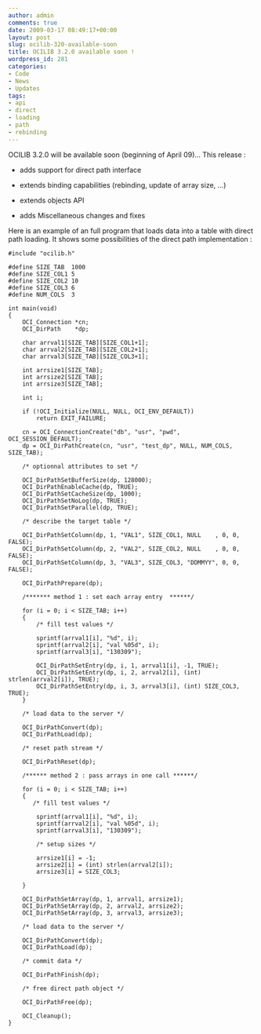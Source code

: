 ```yaml
---
author: admin
comments: true
date: 2009-03-17 08:49:17+00:00
layout: post
slug: ocilib-320-available-soon
title: OCILIB 3.2.0 available soon !
wordpress_id: 281
categories:
- Code
- News
- Updates
tags:
- api
- direct
- loading
- path
- rebinding
---
```


OCILIB 3.2.0 will be available soon (beginning of April 09)... This release : 




  * adds support  for direct path interface


  * extends binding capabilities (rebinding, update of array size, ...)


  * extends objects API


  * adds Miscellaneous  changes and fixes



Here is an example of an full program that loads data into a table with direct path loading. 
It shows some possibilities of the direct path implementation :


    
    
    #include "ocilib.h"
    
    #define SIZE_TAB  1000
    #define SIZE_COL1 5
    #define SIZE_COL2 10
    #define SIZE_COL3 6
    #define NUM_COLS  3
    
    int main(void)
    {
        OCI_Connection *cn;
        OCI_DirPath    *dp;
    
        char arrval1[SIZE_TAB][SIZE_COL1+1];
        char arrval2[SIZE_TAB][SIZE_COL2+1];
        char arrval3[SIZE_TAB][SIZE_COL3+1];
    
        int arrsize1[SIZE_TAB];
        int arrsize2[SIZE_TAB];
        int arrsize3[SIZE_TAB];
    
        int i;
    
        if (!OCI_Initialize(NULL, NULL, OCI_ENV_DEFAULT))
            return EXIT_FAILURE;
    
        cn = OCI_ConnectionCreate("db", "usr", "pwd", OCI_SESSION_DEFAULT);
        dp = OCI_DirPathCreate(cn, "usr", "test_dp", NULL, NUM_COLS, SIZE_TAB);
    
        /* optionnal attributes to set */
    
        OCI_DirPathSetBufferSize(dp, 128000);
        OCI_DirPathEnableCache(dp, TRUE);
        OCI_DirPathSetCacheSize(dp, 1000);
        OCI_DirPathSetNoLog(dp, TRUE);
        OCI_DirPathSetParallel(dp, TRUE);
    
        /* describe the target table */
    
        OCI_DirPathSetColumn(dp, 1, "VAL1", SIZE_COL1, NULL    , 0, 0, FALSE);
        OCI_DirPathSetColumn(dp, 2, "VAL2", SIZE_COL2, NULL    , 0, 0, FALSE);
        OCI_DirPathSetColumn(dp, 3, "VAL3", SIZE_COL3, "DDMMYY", 0, 0, FALSE);
    
        OCI_DirPathPrepare(dp);
    
        /******* method 1 : set each array entry  ******/
    
        for (i = 0; i < SIZE_TAB; i++)
        {
            /* fill test values */
    
            sprintf(arrval1[i], "%d", i);
            sprintf(arrval2[i], "val %05d", i);
            sprintf(arrval3[i], "130309");
    
            OCI_DirPathSetEntry(dp, i, 1, arrval1[i], -1, TRUE);
            OCI_DirPathSetEntry(dp, i, 2, arrval2[i], (int) strlen(arrval2[i]), TRUE);
            OCI_DirPathSetEntry(dp, i, 3, arrval3[i], (int) SIZE_COL3, TRUE);
        }
    
        /* load data to the server */
    
        OCI_DirPathConvert(dp);
        OCI_DirPathLoad(dp);
    
        /* reset path stream */
    
        OCI_DirPathReset(dp);
    
        /****** method 2 : pass arrays in one call ******/
    
        for (i = 0; i < SIZE_TAB; i++)
        {
           /* fill test values */
    
            sprintf(arrval1[i], "%d", i);
            sprintf(arrval2[i], "val %05d", i);
            sprintf(arrval3[i], "130309");
    
            /* setup sizes */
    
            arrsize1[i] = -1;
            arrsize2[i] = (int) strlen(arrval2[i]);
            arrsize3[i] = SIZE_COL3;
    
        }
    
        OCI_DirPathSetArray(dp, 1, arrval1, arrsize1);
        OCI_DirPathSetArray(dp, 2, arrval2, arrsize2);
        OCI_DirPathSetArray(dp, 3, arrval3, arrsize3);
    
        /* load data to the server */
    
        OCI_DirPathConvert(dp);
        OCI_DirPathLoad(dp);
    
        /* commit data */
    
        OCI_DirPathFinish(dp);
    
        /* free direct path object */
    
        OCI_DirPathFree(dp);
    
        OCI_Cleanup();
    }
    
    



